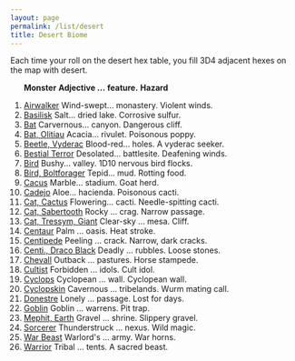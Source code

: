 ```yaml
---
layout: page
permalink: /list/desert
title: Desert Biome
---
```


Each time your roll on the desert hex table, you fill 3D4 adjacent hexes on the map with desert.
<br>

&nbsp; &nbsp; &nbsp; <span class="a">**Monster**</span> <span class="bb">**Adjective ...**</span> <span class="cc">**feature.**</span> **Hazard**

1. <span class="a">[Airwalker](/monsters/airwalker)</span> <span class="b">Wind-swept...</span>  <span class="c">monastery.</span> <span class="d">Violent winds.</span>
1. <span class="a">[Basilisk](/monsters/basilisk)</span> <span class="b">Salt...</span>  <span class="c">dried lake.</span> <span class="d">Corrosive sulfur.</span>
1. <span class="a">[Bat](/monsters/bat)</span> <span class="b">Carvernous...</span>  <span class="c">canyon.</span> <span class="d">Dangerous cliff.</span>
1. <span class="a">[Bat, Olitiau](/monsters/bat-olitiau)</span> <span class="b">Acacia...</span>  <span class="c">rivulet.</span> <span class="d">Poisonous poppy.</span>
1. <span class="a">[Beetle, Vyderac](/monsters/beetle-vyderac)</span> <span class="b">Blood-red...</span>  <span class="c">holes.</span> <span class="d">A vyderac seeker.</span>
1. <span class="a">[Bestial Terror](/monsters/bestial-terror)</span> <span class="b">Desolated...</span>  <span class="c">battlesite.</span> <span class="d">Deafening winds.</span>
1. <span class="a">[Bird](/monsters/bird)</span> <span class="b">Bushy...</span>  <span class="c">valley.</span> <span class="d">1D10 nervous bird flocks.</span>
1. <span class="a">[Bird, Boltforager](/monsters/bird-boltforager)</span> <span class="b">Tepid...</span>  <span class="c">mud.</span> <span class="d">Rotting food.</span>
1. <span class="a">[Cacus](/monsters/cacus)</span> <span class="b">Marble...</span>  <span class="c">stadium.</span> <span class="d">Goat herd.</span>
1. <span class="a">[Cadejo](/monsters/cadejo)</span> <span class="b">Aloe...</span>  <span class="c">hacienda.</span> <span class="d">Poisonous cacti.</span>
1. <span class="a">[Cat, Cactus](/monsters/cat-cactus)</span> <span class="b">Flowering...</span>  <span class="c">cacti.</span> <span class="d">Needle-spitting cacti.</span>
1. <span class="a">[Cat, Sabertooth](/monsters/cat-sabertooth)</span> <span class="b">Rocky ...</span>  <span class="c">crag.</span> <span class="d">Narrow passage.</span>
1. <span class="a">[Cat, Tressym, Giant](/monsters/cat-tressym-giant)</span> <span class="b">Clear-sky ...</span>  <span class="c">mesa.</span> <span class="d">Cliff.</span>
1. <span class="a">[Centaur](/monsters/centaur)</span> <span class="b">Palm ...</span>  <span class="c">oasis.</span> <span class="d">Heat stroke.</span>
1. <span class="a">[Centipede](/monsters/centipede)</span> <span class="b">Peeling ...</span>  <span class="c">crack.</span> <span class="d">Narrow, dark cracks.</span>
1. <span class="a">[Centi., Draco Black](/monsters/centipede-dracopede-black)</span> <span class="b">Deadly ...</span>  <span class="c">rubbles.</span> <span class="d">Loose stones. </span>
1. <span class="a">[Chevall](/monsters/chevall)</span> <span class="b">Outback ...</span>  <span class="c">pastures.</span> <span class="d">Horse stampede.</span>
1. <span class="a">[Cultist](/monsters/cultist)</span> <span class="b">Forbidden ...</span>  <span class="c">idols.</span> <span class="d">Cult idol.</span>
1. <span class="a">[Cyclops](/monsters/cyclops)</span> <span class="b">Cyclopean ...</span>  <span class="c">wall.</span> <span class="d">Cyclopean wall.</span>
1. <span class="a">[Cyclopskin](/monsters/cyclopskin)</span> <span class="b">Cavernous ...</span>  <span class="c">tribelands.</span> <span class="d">Wurm mating call.</span>
1. <span class="a">[Donestre](/monsters/donestre)</span> <span class="b">Lonely ...</span>  <span class="c">passage.</span> <span class="d">Lost for days.</span>
1. <span class="a">[Goblin](/monsters/goblin)</span> <span class="b">Goblin ...</span>  <span class="c">warrens.</span> <span class="d">Pit trap.</span>
1. <span class="a">[Mephit, Earth](/monsters/mephit-earth)</span> <span class="b">Gravel ...</span>  <span class="c">shrine.</span> <span class="d">Slippery gravel.</span>
1. <span class="a">[Sorcerer](/monsters/sorcerer)</span> <span class="b">Thunderstruck ...</span>  <span class="c">nexus.</span> <span class="d">Wild magic.</span>
1. <span class="a">[War Beast](/monsters/war-beast)</span> <span class="b">Warlord's ...</span>  <span class="c">army.</span> <span class="d">War horns.</span>
1. <span class="a">[Warrior](/monsters/warrior)</span> <span class="b">Tribal ...</span>  <span class="c">tents.</span> <span class="d">A sacred beast.</span>
